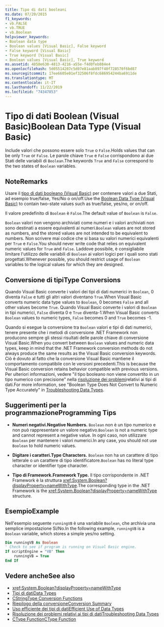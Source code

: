 ```yaml
---
title: Tipo di dati booleani
ms.date: 07/20/2015
f1_keywords:
- vb.FALSE
- vb.TRUE
- vb.Boolean
helpviewer_keywords:
- Boolean data type
- Boolean values [Visual Basic], False keyword
- False keyword [Visual Basic]
- True keyword [Visual Basic]
- Boolean values [Visual Basic], True keyword
ms.assetid: 4858e630-4813-4216-a55e-f4d0feb884e4
ms.openlocfilehash: 5d05514207c5d07e81aab897f40f728570f6bd87
ms.sourcegitcommit: 17ee6605e01ef32506f8fdc686954244ba6911de
ms.translationtype: MT
ms.contentlocale: it-IT
ms.lasthandoff: 11/22/2019
ms.locfileid: "74347853"
---
```

# <a name="boolean-data-type-visual-basic"></a><span data-ttu-id="c6438-102">Tipo di dati Boolean (Visual Basic)</span><span class="sxs-lookup"><span data-stu-id="c6438-102">Boolean Data Type (Visual Basic)</span></span>

<span data-ttu-id="c6438-103">Include valori che possono essere solo `True` o `False`.</span><span class="sxs-lookup"><span data-stu-id="c6438-103">Holds values that can be only `True` or `False`.</span></span> <span data-ttu-id="c6438-104">Le parole chiave `True` e `False` corrispondono ai due Stati delle variabili di `Boolean`.</span><span class="sxs-lookup"><span data-stu-id="c6438-104">The keywords `True` and `False` correspond to the two states of `Boolean` variables.</span></span>  
  
## <a name="remarks"></a><span data-ttu-id="c6438-105">Note</span><span class="sxs-lookup"><span data-stu-id="c6438-105">Remarks</span></span>  

 <span data-ttu-id="c6438-106">Usare il [tipo di dati booleano (Visual Basic)](../../../visual-basic/language-reference/data-types/boolean-data-type.md) per contenere valori a due Stati, ad esempio true/false, Yes/No o on/off.</span><span class="sxs-lookup"><span data-stu-id="c6438-106">Use the [Boolean Data Type (Visual Basic)](../../../visual-basic/language-reference/data-types/boolean-data-type.md) to contain two-state values such as true/false, yes/no, or on/off.</span></span>  
  
 <span data-ttu-id="c6438-107">Il valore predefinito di `Boolean` è `False`.</span><span class="sxs-lookup"><span data-stu-id="c6438-107">The default value of `Boolean` is `False`.</span></span>  
  
 <span data-ttu-id="c6438-108">`Boolean` valori non vengono archiviati come numeri e i valori archiviati non sono destinati a essere equivalenti ai numeri.</span><span class="sxs-lookup"><span data-stu-id="c6438-108">`Boolean` values are not stored as numbers, and the stored values are not intended to be equivalent to numbers.</span></span> <span data-ttu-id="c6438-109">Non scrivere mai codice che si basa su valori numerici equivalenti per `True` e `False`.</span><span class="sxs-lookup"><span data-stu-id="c6438-109">You should never write code that relies on equivalent numeric values for `True` and `False`.</span></span> <span data-ttu-id="c6438-110">Laddove possibile, è consigliabile limitare l'utilizzo delle variabili di `Boolean` ai valori logici per i quali sono stati progettati.</span><span class="sxs-lookup"><span data-stu-id="c6438-110">Whenever possible, you should restrict usage of `Boolean` variables to the logical values for which they are designed.</span></span>  
  
## <a name="type-conversions"></a><span data-ttu-id="c6438-111">Conversione di tipi</span><span class="sxs-lookup"><span data-stu-id="c6438-111">Type Conversions</span></span>  

 <span data-ttu-id="c6438-112">Quando Visual Basic converte i valori dei tipi di dati numerici in `Boolean`, 0 diventa `False` e tutti gli altri valori diventano `True`.</span><span class="sxs-lookup"><span data-stu-id="c6438-112">When Visual Basic converts numeric data type values to `Boolean`, 0 becomes `False` and all other values become `True`.</span></span> <span data-ttu-id="c6438-113">Quando Visual Basic converte i valori di `Boolean` in tipi numerici, `False` diventa 0 e `True` diventa-1.</span><span class="sxs-lookup"><span data-stu-id="c6438-113">When Visual Basic converts `Boolean` values to numeric types, `False` becomes 0 and `True` becomes -1.</span></span>  
  
 <span data-ttu-id="c6438-114">Quando si esegue la conversione tra `Boolean` valori e tipi di dati numerici, tenere presente che i metodi di conversione .NET Framework non producono sempre gli stessi risultati delle parole chiave di conversione Visual Basic.</span><span class="sxs-lookup"><span data-stu-id="c6438-114">When you convert between `Boolean` values and numeric data types, keep in mind that the .NET Framework conversion methods do not always produce the same results as the Visual Basic conversion keywords.</span></span> <span data-ttu-id="c6438-115">Ciò è dovuto al fatto che la conversione Visual Basic mantiene il comportamento compatibile con le versioni precedenti.</span><span class="sxs-lookup"><span data-stu-id="c6438-115">This is because the Visual Basic conversion retains behavior compatible with previous versions.</span></span> <span data-ttu-id="c6438-116">Per ulteriori informazioni, vedere "il tipo booleano non viene convertito in un tipo numerico con precisione" nella [risoluzione dei problemi](../../../visual-basic/programming-guide/language-features/data-types/troubleshooting-data-types.md)relativi ai tipi di dati.</span><span class="sxs-lookup"><span data-stu-id="c6438-116">For more information, see "Boolean Type Does Not Convert to Numeric Type Accurately" in [Troubleshooting Data Types](../../../visual-basic/programming-guide/language-features/data-types/troubleshooting-data-types.md).</span></span>  
  
## <a name="programming-tips"></a><span data-ttu-id="c6438-117">Suggerimenti per la programmazione</span><span class="sxs-lookup"><span data-stu-id="c6438-117">Programming Tips</span></span>  
  
- <span data-ttu-id="c6438-118">**Numeri negativi.**</span><span class="sxs-lookup"><span data-stu-id="c6438-118">**Negative Numbers.**</span></span> <span data-ttu-id="c6438-119">`Boolean` non è un tipo numerico e non può rappresentare un valore negativo.</span><span class="sxs-lookup"><span data-stu-id="c6438-119">`Boolean` is not a numeric type and cannot represent a negative value.</span></span> <span data-ttu-id="c6438-120">In ogni caso, non utilizzare `Boolean` per mantenere i valori numerici.</span><span class="sxs-lookup"><span data-stu-id="c6438-120">In any case, you should not use `Boolean` to hold numeric values.</span></span>  
  
- <span data-ttu-id="c6438-121">**Digitare i caratteri.**</span><span class="sxs-lookup"><span data-stu-id="c6438-121">**Type Characters.**</span></span> <span data-ttu-id="c6438-122">`Boolean` non ha un carattere di tipo letterale o un carattere di tipo identificatore.</span><span class="sxs-lookup"><span data-stu-id="c6438-122">`Boolean` has no literal type character or identifier type character.</span></span>  
  
- <span data-ttu-id="c6438-123">**Tipo di Framework.**</span><span class="sxs-lookup"><span data-stu-id="c6438-123">**Framework Type.**</span></span> <span data-ttu-id="c6438-124">Il tipo corrispondente in .NET Framework è la struttura <xref:System.Boolean?displayProperty=nameWithType>.</span><span class="sxs-lookup"><span data-stu-id="c6438-124">The corresponding type in the .NET Framework is the <xref:System.Boolean?displayProperty=nameWithType> structure.</span></span>  
  
## <a name="example"></a><span data-ttu-id="c6438-125">Esempio</span><span class="sxs-lookup"><span data-stu-id="c6438-125">Example</span></span>  

 <span data-ttu-id="c6438-126">Nell'esempio seguente `runningVB` è una variabile `Boolean`, che archivia una semplice impostazione Sì/No.</span><span class="sxs-lookup"><span data-stu-id="c6438-126">In the following example, `runningVB` is a `Boolean` variable, which stores a simple yes/no setting.</span></span>  
  
```vb  
Dim runningVB As Boolean  
' Check to see if program is running on Visual Basic engine.  
If scriptEngine = "VB" Then  
    runningVB = True  
End If  
```  
  
## <a name="see-also"></a><span data-ttu-id="c6438-127">Vedere anche</span><span class="sxs-lookup"><span data-stu-id="c6438-127">See also</span></span>

- <xref:System.Boolean?displayProperty=nameWithType>
- [<span data-ttu-id="c6438-128">Tipi di dati</span><span class="sxs-lookup"><span data-stu-id="c6438-128">Data Types</span></span>](../../../visual-basic/language-reference/data-types/index.md)
- [<span data-ttu-id="c6438-129">CString</span><span class="sxs-lookup"><span data-stu-id="c6438-129">Type Conversion Functions</span></span>](../../../visual-basic/language-reference/functions/type-conversion-functions.md)
- [<span data-ttu-id="c6438-130">Riepilogo della conversione</span><span class="sxs-lookup"><span data-stu-id="c6438-130">Conversion Summary</span></span>](../../../visual-basic/language-reference/keywords/conversion-summary.md)
- [<span data-ttu-id="c6438-131">Uso efficiente dei tipi di dati</span><span class="sxs-lookup"><span data-stu-id="c6438-131">Efficient Use of Data Types</span></span>](../../../visual-basic/programming-guide/language-features/data-types/efficient-use-of-data-types.md)
- [<span data-ttu-id="c6438-132">Risoluzione dei problemi relativi ai tipi di dati</span><span class="sxs-lookup"><span data-stu-id="c6438-132">Troubleshooting Data Types</span></span>](../../../visual-basic/programming-guide/language-features/data-types/troubleshooting-data-types.md)
- [<span data-ttu-id="c6438-133">CType Function</span><span class="sxs-lookup"><span data-stu-id="c6438-133">CType Function</span></span>](../../../visual-basic/language-reference/functions/ctype-function.md)
